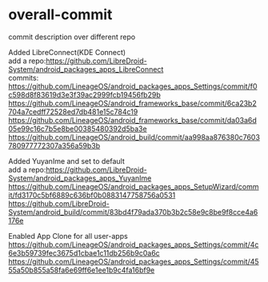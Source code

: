 # overall-commit
commit description over different repo

Added LibreConnect(KDE Connect)  
add a repo:https://github.com/LibreDroid-System/android_packages_apps_LibreConnect  
commits:  
https://github.com/LineageOS/android_packages_apps_Settings/commit/f0c598d8f83619d3e3f39ac2999fcb19456fb29b  
https://github.com/LineageOS/android_frameworks_base/commit/6ca23b2704a7cedff72528ed7db481e15c784c19  
https://github.com/LineageOS/android_frameworks_base/commit/da03a6d05e99c16c7b5e8be00385480392d5ba3e  
https://github.com/LineageOS/android_build/commit/aa998aa876380c7603780977772307a356a59b3b  

Added YuyanIme and set to default  
add a repo:https://github.com/LibreDroid-System/android_packages_apps_YuyanIme  
https://github.com/LineageOS/android_packages_apps_SetupWizard/commit/fd3170c5bf6889c636bf0b0883147758756a0531  
https://github.com/LibreDroid-System/android_build/commit/83bd4f79ada370b3b2c58e9c8be9f8cce4a6176e  

Enabled App Clone for all user-apps  
https://github.com/LineageOS/android_packages_apps_Settings/commit/4c6e3b59739fec3675d1cbae1c11db256b9c0a6c  
https://github.com/LineageOS/android_packages_apps_Settings/commit/4555a50b855a58fa6e69ff6e1ee1b9c4fa16bf9e  
